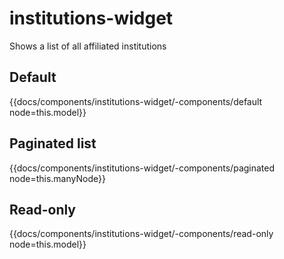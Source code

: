 # institutions-widget

Shows a list of all affiliated institutions

## Default
{{docs/components/institutions-widget/-components/default node=this.model}}

## Paginated list
{{docs/components/institutions-widget/-components/paginated node=this.manyNode}}

## Read-only
{{docs/components/institutions-widget/-components/read-only node=this.model}}
